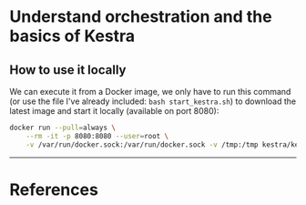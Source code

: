 # Understand orchestration and the basics of Kestra

## How to use it locally

We can execute it from a Docker image, we only have to run this command (or use the file I've already included: ```bash start_kestra.sh```) to download the latest image and start it locally (available on port 8080):

```bash
docker run --pull=always \
    --rm -it -p 8080:8080 --user=root \
    -v /var/run/docker.sock:/var/run/docker.sock -v /tmp:/tmp kestra/kestra:latest server local
```


***

# References

